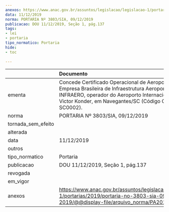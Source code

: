 ```yaml
---
anexos: https://www.anac.gov.br/assuntos/legislacao/legislacao-1/portarias/2019/portaria-no-3803-sia-09-12-2019/@@display-file/arquivo_norma/PA2019-3803.pdf
data: 11/12/2019
norma: PORTARIA Nº 3803/SIA, 09/12/2019
publicacao: DOU 11/12/2019, Seção 1, pág.137
tags:
- lei
- portaria
tipo_normatico: Portaria
hide: 
- toc 
 
---
```


|                    | Documento                                                                                                                                                                                                         |
|:-------------------|:------------------------------------------------------------------------------------------------------------------------------------------------------------------------------------------------------------------|
| ementa             | Concede Certificado Operacional de Aeroporto à Empresa Brasileira de Infraestrutura Aeroportuária – INFRAERO, operador do Aeroporto Internacional Ministro Victor Konder, em Navegantes/SC (Código CIAD: SC0002). |
| norma              | PORTARIA Nº 3803/SIA, 09/12/2019                                                                                                                                                                                  |
| tornada_sem_efeito |                                                                                                                                                                                                                   |
| alterada           |                                                                                                                                                                                                                   |
| data               | 11/12/2019                                                                                                                                                                                                        |
| outros             |                                                                                                                                                                                                                   |
| tipo_normatico     | Portaria                                                                                                                                                                                                          |
| publicacao         | DOU 11/12/2019, Seção 1, pág.137                                                                                                                                                                                  |
| revogada           |                                                                                                                                                                                                                   |
| em_vigor           |                                                                                                                                                                                                                   |
| anexos             | https://www.anac.gov.br/assuntos/legislacao/legislacao-1/portarias/2019/portaria-no-3803-sia-09-12-2019/@@display-file/arquivo_norma/PA2019-3803.pdf                                                              |